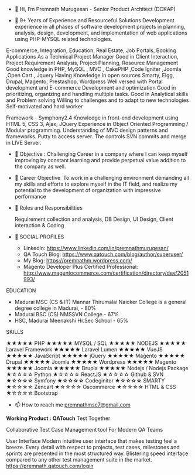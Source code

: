 - 👋 Hi, I’m Premnath Murugesan - Senior Product Architect (DCKAP)

- 👀 9+ Years of Experience and Resourceful Solutions Development experience in all phases of software development projects in planning, analysis, design, development, and implementation of web applications using PHP-MYSQL related technologies.

E-commerce, Integration, Education, Real Estate, Job Portals, Booking Applications
As a Technical Project Manager 
 Good in Client Interaction, Project Requirement Analysis, Project Planning, Resource Management
Good knowledge in PHP, MySQL , MVC , CakePHP ,Code Igniter ,Joomla ,Open Cart , Jquery
Having Knowledge in open sources Smarty, Elgg, Drupal, Magento, Prestashop, Wordpress
Well versed with Portal development and E-commerce Development and optimization
Good in prioritizing, organizing and handling multiple tasks.
Good in Analytical skills and Problem solving
Willing to challenges and to adapt to new technologies
Self-motivated and hard worker

  Framework - Symphony2.4
  Knowledge in front-end development using HTML 5, CSS 3, Ajax, JQuery
  Experience in Object Oriented Programming / Modular programming.
  Understanding of MVC design patterns and frameworks.
  Putty to access server. The controls SVN commits and merge in LIVE Server.
  

- 🌱 Objective :
Challenging Career in a company where I can keep myself improving by constant learning and provide perpetual value addition to the company as well.

- 🌱 Career Objective 
To work in a challenging environment demanding all my skills and efforts to explore myself in the IT field, and realize my potential to the development of organization with impressive performance
  
- 🌱 Roles and Responsibilities 

   Requirement collection and analysis, DB Design, UI Design, Client interaction &amp; Coding

- 💞️ SOCIAL PROFILES 
  * Linkedln: https://www.linkedin.com/in/premnathmurugesan/
  * QA Touch Blog: https://www.qatouch.com/blog/author/superuser/
  * My Blog: https://premnathm.wordpress.com/
  * Magento Developer Plus Certified Professional: http://www.magentocommerce.com/certification/directory/dev/2051993/


EDUCATION
  * Madurai MSC (CS & IT)
          Mannar Thirumalai Naicker College is a general degree college in Madurai, - 80%
  * Madurai BSC (CS)  NMSSVN College - 67%
  * HSC, Madurai Meenakshi Hr.Sec School - 65%
  
  
  SKILLS
  
  ★★★★★ PHP
  ★★★★★ MYSQL / SQL 
  ★★★★★ NODEJS
  ★★★★★ Laravel Framework
  ★★★★★ Laravel Lumen
  ★★★★★ VueJS
  ★★★★★ JavaScript
  ★★★★★ jQuery
  ★★★★★ Magento
  ★★★★★ Drupal
  ★★★★★ Joomla
  ★★★★★ Wordpress
  ★★★★★ Magento
  ★★★★★ Joomla
  ★★★★★ Drupla
  ★★★★★ Nodejs / Nodejs Package
  ★☆☆☆☆ Python
  ★☆☆☆☆ ReactJS
  ★☆☆☆☆ Github & SVN
  ★☆☆☆☆ Symfony
  ★☆☆☆☆ Codeginiter
  ★☆☆☆☆ SMARTY
  ★☆☆☆☆ Zencart
  ★☆☆☆☆ Oscommerce
  ★☆☆☆☆ HTML & CSS
  ★☆☆☆☆ Bootstrap
  

- 📫 How to reach me 
premnathmsc7@gmail.com

**Working Product :**
**QATouch**
Test Together

Collaborative Test Case Management tool For Modern QA Teams

User Interface
Modern intuitive user interface that makes testing feel a breeze. Every detail with respect to projects, test cases, milestones and sprints are presented in the most structured way. Blistering speed interface compared to any other test management suite in the market.
https://premnath.qatouch.com/login


<!---
premnathmsc/premnathmsc is a ✨ special ✨ repository because its `README.md` (this file) appears on your GitHub profile.
You can click the Preview link to take a look at your changes.
--->
